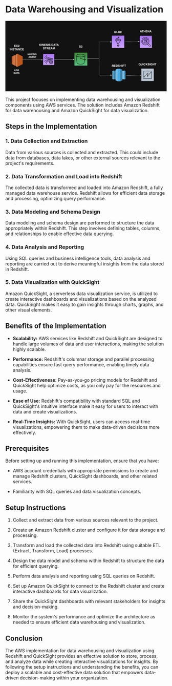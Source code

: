# Data Warehousing and Visualization

![ScreenShot](/assets/images/05.png)

This project focuses on implementing data warehousing and visualization components using AWS services. The solution includes Amazon Redshift for data warehousing and Amazon QuickSight for data visualization.

## Steps in the Implementation

### 1. Data Collection and Extraction

Data from various sources is collected and extracted. This could include data from databases, data lakes, or other external sources relevant to the project's requirements.

### 2. Data Transformation and Load into Redshift

The collected data is transformed and loaded into Amazon Redshift, a fully managed data warehouse service. Redshift allows for efficient data storage and processing, optimizing query performance.

### 3. Data Modeling and Schema Design

Data modeling and schema design are performed to structure the data appropriately within Redshift. This step involves defining tables, columns, and relationships to enable effective data querying.

### 4. Data Analysis and Reporting

Using SQL queries and business intelligence tools, data analysis and reporting are carried out to derive meaningful insights from the data stored in Redshift.

### 5. Data Visualization with QuickSight

Amazon QuickSight, a serverless data visualization service, is utilized to create interactive dashboards and visualizations based on the analyzed data. QuickSight makes it easy to gain insights through charts, graphs, and other visual elements.

## Benefits of the Implementation

- **Scalability:** AWS services like Redshift and QuickSight are designed to handle large volumes of data and user interactions, making the solution highly scalable.

- **Performance:** Redshift's columnar storage and parallel processing capabilities ensure fast query performance, enabling timely data analysis.

- **Cost-Effectiveness:** Pay-as-you-go pricing models for Redshift and QuickSight help optimize costs, as you only pay for the resources and usage.

- **Ease of Use:** Redshift's compatibility with standard SQL and QuickSight's intuitive interface make it easy for users to interact with data and create visualizations.

- **Real-Time Insights:** With QuickSight, users can access real-time visualizations, empowering them to make data-driven decisions more effectively.

## Prerequisites

Before setting up and running this implementation, ensure that you have:

- AWS account credentials with appropriate permissions to create and manage Redshift clusters, QuickSight dashboards, and other related services.

- Familiarity with SQL queries and data visualization concepts.

## Setup Instructions

1. Collect and extract data from various sources relevant to the project.

2. Create an Amazon Redshift cluster and configure it for data storage and processing.

3. Transform and load the collected data into Redshift using suitable ETL (Extract, Transform, Load) processes.

4. Design the data model and schema within Redshift to structure the data for efficient querying.

5. Perform data analysis and reporting using SQL queries on Redshift.

6. Set up Amazon QuickSight to connect to the Redshift cluster and create interactive dashboards for data visualization.

7. Share the QuickSight dashboards with relevant stakeholders for insights and decision-making.

8. Monitor the system's performance and optimize the architecture as needed to ensure efficient data warehousing and visualization.

## Conclusion

The AWS implementation for data warehousing and visualization using Redshift and QuickSight provides an effective solution to store, process, and analyze data while creating interactive visualizations for insights. By following the setup instructions and understanding the benefits, you can deploy a scalable and cost-effective data solution that empowers data-driven decision-making within your organization.